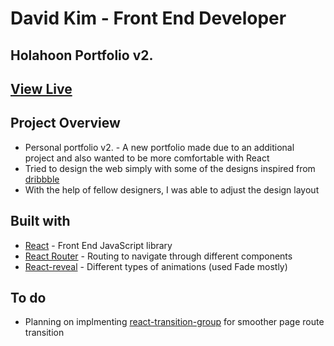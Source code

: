 # David Kim - Front End Developer

## Holahoon Portfolio v2.

## [View Live](https://holahoon.com/)

## Project Overview

- Personal portfolio v2. - A new portfolio made due to an additional project and also wanted to be more comfortable with React
- Tried to design the web simply with some of the designs inspired from [dribbble](https://dribbble.com/)
- With the help of fellow designers, I was able to adjust the design layout

## Built with

- [React](https://github.com/facebook/react) - Front End JavaScript library
- [React Router](https://github.com/ReactTraining/react-router) - Routing to navigate through different components
- [React-reveal](https://www.react-reveal.com/) - Different types of animations (used Fade mostly)

## To do

- Planning on implmenting [react-transition-group](https://reactcommunity.org/react-transition-group/) for smoother page route transition
